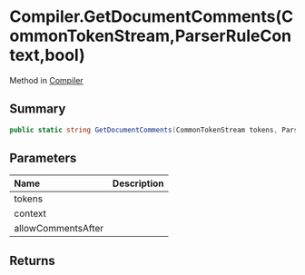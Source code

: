 # Compiler.GetDocumentComments(CommonTokenStream,ParserRuleContext,bool)

Method in [Compiler](/api/csharp/yarn.compiler.compiler.md)

## Summary



```csharp
public static string GetDocumentComments(CommonTokenStream tokens, ParserRuleContext context, bool allowCommentsAfter = true)
```

## Parameters

|Name|Description|
|:---|:---|
|tokens||
|context||
|allowCommentsAfter||

## Returns



